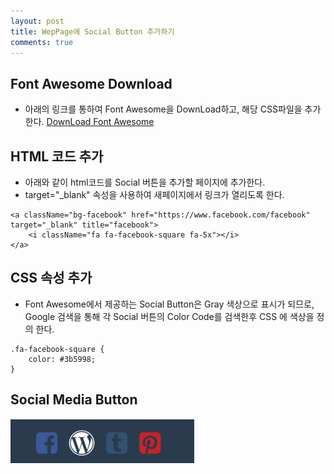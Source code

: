 ```yaml
---
layout: post
title: WepPage에 Social Button 추가하기 
comments: true
---
```


## Font Awesome Download
 - 아래의 링크를 통하여 Font Awesome을 DownLoad하고, 해당 CSS파일을 추가한다.
 [DownLoad Font Awesome](http://fontawesome.io/get-started/)

## HTML 코드 추가
 - 아래와 같이 html코드를 Social 버튼을 추가할 페이지에 추가한다.
 - target="_blank" 속성을 사용하여 새페이지에서 링크가 열리도록 한다. 
~~~
<a className="bg-facebook" href="https://www.facebook.com/facebook" target="_blank" title="facebook">
    <i className="fa fa-facebook-square fa-5x"></i> 
</a>
~~~

## CSS 속성 추가
 - Font Awesome에서 제공하는 Social Button은 Gray 색상으로 표시가 되므로, Google 검색을 통해 각 Social 버튼의 Color Code를 검색한후 CSS 에 색상을 정의 한다. 
~~~
.fa-facebook-square {
    color: #3b5998;
}
~~~

## Social Media Button
![Social Buttons](../assets/image/2017/10/19/2017-10-19-6.png)